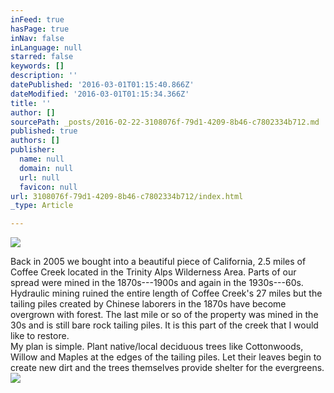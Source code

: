 ```yaml
---
inFeed: true
hasPage: true
inNav: false
inLanguage: null
starred: false
keywords: []
description: ''
datePublished: '2016-03-01T01:15:40.866Z'
dateModified: '2016-03-01T01:15:34.366Z'
title: ''
author: []
sourcePath: _posts/2016-02-22-3108076f-79d1-4209-8b46-c7802334b712.md
published: true
authors: []
publisher:
  name: null
  domain: null
  url: null
  favicon: null
url: 3108076f-79d1-4209-8b46-c7802334b712/index.html
_type: Article

---
```

![](https://the-grid-user-content.s3-us-west-2.amazonaws.com/8074ce33-4abe-4b75-a8b2-6e5c340ad6e6.tif)

Back in 2005 we bought into a beautiful piece of California, 2.5 miles of Coffee Creek located in the Trinity Alps Wilderness Area. Parts of our spread were mined in the 1870s---1900s and again in the 1930s---60s. Hydraulic mining ruined the entire length of Coffee Creek's 27 miles but the tailing piles created by Chinese laborers in the 1870s have become overgrown with forest. The last mile or so of the property was mined in the 30s and is still bare rock tailing piles. It is this part of the creek that I would like to restore.  
My plan is simple. Plant native/local deciduous trees like Cottonwoods, Willow and Maples at the edges of the tailing piles. Let their leaves begin to create new dirt and the trees themselves provide shelter for the evergreens.
![](https://the-grid-user-content.s3-us-west-2.amazonaws.com/c11af37a-bb40-4edd-a890-a1a899dcba07.jpg)